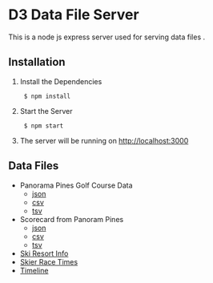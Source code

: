 D3 Data File Server
====================
This is a node js express server used for serving data files .

Installation
------------
1. Install the Dependencies

        $ npm install
        
2. Start the Server

        $ npm start
        
3. The server will be running on [http://localhost:3000](http://localhost:3000)


Data Files
----------
* Panorama Pines Golf Course Data
    * [json](http://localhost:3000/course.json)
    * [csv](http://localhost:3000/course.csv)
    * [tsv](http://localhost:3000/course.tsv)
* Scorecard from Panoram Pines
    * [json](http://localhost:3000/scores.json)
    * [csv](http://localhost:3000/scores.csv)
    * [tsv](http://localhost:3000/scores.tsv)
* [Ski Resort Info](http://localhost:3000/resorts.json)
* [Skier Race Times](http://localhost:3000/racetimes.json)
* [Timeline](http://localhost:3000/timeline.csv)